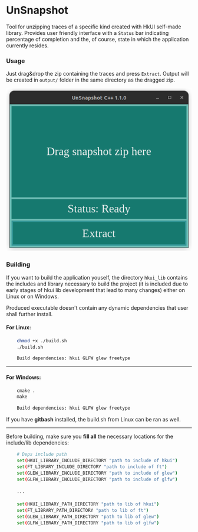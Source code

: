 # UnSnapshot

Tool for unzipping traces of a specific kind created with HkUI self-made library.
Provides user friendly interface with a ```Status``` bar indicating percentage of completion
and the, of course, state in which the application currently resides.

### Usage

Just drag&drop the zip containing the traces and press ```Extract```. Output will be created in ```output/``` folder
in the same directory as the dragged zip.

![unsnapshot_pic](imgs/unsnapshot_pic.png)


### Building

If you want to build the application youself, the directory ```hkui_lib``` contains the includes and library necessary
to build the project (it is included due to early stages of hkui lib development that lead to many changes) either on
Linux or on Windows.


Produced executable doesn't contain any dynamic dependencies that user shall further install.

#### For Linux:
```bash
    chmod +x ./build.sh
    ./build.sh
```
```bash
    Build dependencies: hkui GLFW glew freetype
```
---
#### For Windows:
```cmd
    cmake .
    make
```
```cmd
    Build dependencies: hkui GLFW glew freetype
```

If you have **gitbash** installed, the build.sh from Linux can be ran as well.

---

Before building, make sure you **fill all** the necessary locations for the include/lib dependencies:

```bash
    # Deps include path
    set(HKUI_LIBRARY_INCLUDE_DIRECTORY "path to include of hkui")
    set(FT_LIBRARY_INCLUDE_DIRECTORY "path to include of ft")
    set(GLEW_LIBRARY_INCLUDE_DIRECTORY "path to include of glew")
    set(GLFW_LIBRARY_INCLUDE_DIRECTORY "path to include of glfw")

    ...

    set(HKUI_LIBRARY_PATH_DIRECTORY "path to lib of hkui")
    set(FT_LIBRARY_PATH_DIRECTORY "path to lib of ft")
    set(GLEW_LIBRARY_PATH_DIRECTORY "path to lib of glew")
    set(GLFW_LIBRARY_PATH_DIRECTORY "path to lib of glfw")    
```
